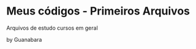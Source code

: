 Meus códigos - Primeiros Arquivos
=================================
Arquivos de estudo cursos em geral

by Guanabara

<!--md = Markdown-->
